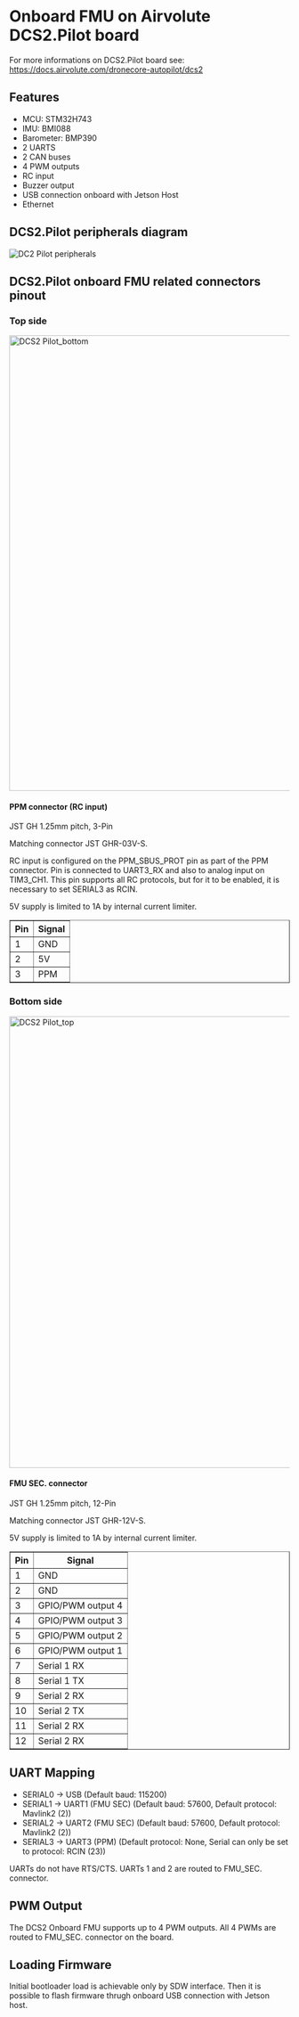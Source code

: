 # Onboard FMU on Airvolute DCS2.Pilot board
For more informations on DCS2.Pilot board see:
https://docs.airvolute.com/dronecore-autopilot/dcs2


## Features

 - MCU: STM32H743
 - IMU: BMI088 
 - Barometer: BMP390
 - 2 UARTS
 - 2 CAN buses
 - 4 PWM outputs
 - RC input
 - Buzzer output
 - USB connection onboard with Jetson Host
 - Ethernet

## DCS2.Pilot peripherals diagram
![DC2 Pilot peripherals](https://github.com/JohnyPi/Ardupilot_md/assets/84911328/bf908b83-9ed9-4c7d-8517-7cd163f58d1b)

## DCS2.Pilot onboard FMU related connectors pinout
### Top side
<img width="818" alt="DCS2 Pilot_bottom" src="https://github.com/JohnyPi/Ardupilot_md/assets/84911328/53d0b100-b5aa-46f8-aa32-a4ba4e0890df">

#### PPM connector (RC input)
JST GH 1.25mm pitch, 3-Pin

Matching connector JST GHR-03V-S.

RC input is configured on the PPM_SBUS_PROT pin as part of the PPM connector. Pin is connected to UART3_RX and also to analog input on TIM3_CH1. This pin supports all RC protocols, but for it to be enabled, it is necessary to set SERIAL3 as RCIN.

5V supply is limited to 1A by internal current limiter.
<table border="1" class="docutils">
   <tbody>
   <tr>
   <th>Pin </th>
   <th>Signal </th>
   </tr>
    <tr>
   <td>1</td>
   <td>GND</td>
   </tr>
   <td>2</td>
   <td>5V</td>
   </tr>
   <td>3</td>
   <td>PPM</td>
   </tr>
   </tbody>
   </table>

### Bottom side
<img width="811" alt="DCS2 Pilot_top" src="https://github.com/JohnyPi/Ardupilot_md/assets/84911328/b1b8a579-005d-4d7e-a9b5-60cb3fbe06f8">

#### FMU SEC. connector
JST GH 1.25mm pitch, 12-Pin

Matching connector JST GHR-12V-S.

5V supply is limited to 1A by internal current limiter.
<table border="1" class="docutils">
   <tbody>
   <tr>
   <th>Pin </th>
   <th>Signal </th>
   </tr>
    <tr>
   <td>1</td>
   <td>GND</td>
   </tr>
   <td>2</td>
   <td>GND</td>
   </tr>
   <td>3</td>
   <td>GPIO/PWM output 4</td>
   </tr>
    </tr>
   <td>4</td>
   <td>GPIO/PWM output 3</td>
   </tr>
    </tr>
   <td>5</td>
   <td>GPIO/PWM output 2</td>
   </tr>
    </tr>
   <td>6</td>
   <td>GPIO/PWM output 1</td>
   </tr>
    </tr>
   <td>7</td>
   <td>Serial 1 RX</td>
   </tr>
    </tr>
   <td>8</td>
   <td>Serial 1 TX</td>
   </tr>
    </tr>
   <td>9</td>
   <td>Serial 2 RX</td>
   </tr>
    </tr>
   <td>10</td>
   <td>Serial 2 TX</td>
   </tr>
    </tr>
   <td>11</td>
   <td>Serial 2 RX</td>
   </tr>
    </tr>
   <td>12</td>
   <td>Serial 2 RX</td>
   </tr>
   </tbody>
   </table>

## UART Mapping

- SERIAL0 -> USB (Default baud: 115200)
- SERIAL1 -> UART1 (FMU SEC) (Default baud: 57600, Default protocol: Mavlink2 (2))
- SERIAL2 -> UART2 (FMU SEC) (Default baud: 57600, Default protocol: Mavlink2 (2))
- SERIAL3 -> UART3 (PPM) (Default protocol: None, Serial can only be set to protocol: RCIN (23))
  
UARTs do not have RTS/CTS. UARTs 1 and 2 are routed to FMU_SEC. connector.

## PWM Output

The DCS2 Onboard FMU supports up to 4 PWM outputs. All 4 PWMs are routed to FMU_SEC. connector on the board.


## Loading Firmware

Initial bootloader load is achievable only by SDW interface. Then it is possible to flash firmware thrugh onboard USB connection with Jetson host.
